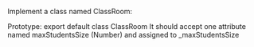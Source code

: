 Implement a class named ClassRoom:

Prototype: export default class ClassRoom
It should accept one attribute named maxStudentsSize (Number) and assigned to _maxStudentsSize
